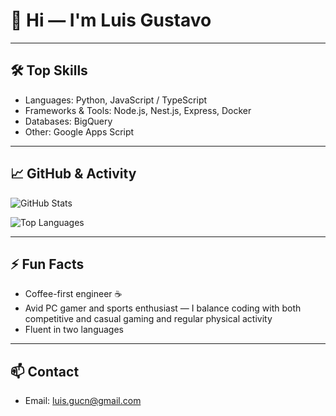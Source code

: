 # 👋 Hi — I'm Luis Gustavo

---

## 🛠️ Top Skills
- Languages: Python, JavaScript / TypeScript
- Frameworks & Tools: Node.js, Nest.js, Express, Docker
- Databases: BigQuery
- Other: Google Apps Script

---

## 📈 GitHub & Activity
![GitHub Stats](https://github-readme-stats.vercel.app/api?username=Luis-Gu&show_icons=true&title_color=ff4a8b&icon_color=ff4a8b&text_color=9fb0c3&bg_color=0d1117)

![Top Languages](https://github-readme-stats.vercel.app/api/top-langs/?username=Luis-Gu&layout=compact&theme=dark&title_color=ff4a8b&text_color=9fb0c3&bg_color=0d1117)

---

## ⚡ Fun Facts
- Coffee-first engineer ☕
- Avid PC gamer and sports enthusiast — I balance coding with both competitive and casual gaming and regular physical activity
- Fluent in two languages

---

## 📫 Contact
- Email: luis.gucn@gmail.com
